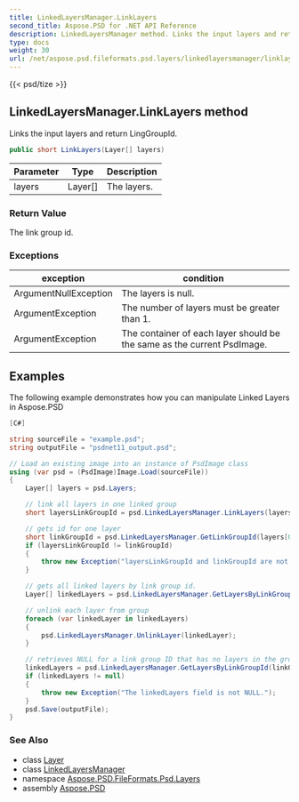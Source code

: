 ```yaml
---
title: LinkedLayersManager.LinkLayers
second_title: Aspose.PSD for .NET API Reference
description: LinkedLayersManager method. Links the input layers and return LingGroupId
type: docs
weight: 30
url: /net/aspose.psd.fileformats.psd.layers/linkedlayersmanager/linklayers/
---
```

{{< psd/tize >}}
## LinkedLayersManager.LinkLayers method

Links the input layers and return LingGroupId.

```csharp
public short LinkLayers(Layer[] layers)
```

| Parameter | Type | Description |
| --- | --- | --- |
| layers | Layer[] | The layers. |

### Return Value

The link group id.

### Exceptions

| exception | condition |
| --- | --- |
| ArgumentNullException | The layers is null. |
| ArgumentException | The number of layers must be greater than 1. |
| ArgumentException | The container of each layer should be the same as the current PsdImage. |

## Examples

The following example demonstrates how you can manipulate Linked Layers in Aspose.PSD

```csharp
[C#]

string sourceFile = "example.psd";
string outputFile = "psdnet11_output.psd";

// Load an existing image into an instance of PsdImage class
using (var psd = (PsdImage)Image.Load(sourceFile))
{
    Layer[] layers = psd.Layers;

    // link all layers in one linked group
    short layersLinkGroupId = psd.LinkedLayersManager.LinkLayers(layers);

    // gets id for one layer
    short linkGroupId = psd.LinkedLayersManager.GetLinkGroupId(layers[0]);
    if (layersLinkGroupId != linkGroupId)
    {
        throw new Exception("layersLinkGroupId and linkGroupId are not equal.");
    }

    // gets all linked layers by link group id.
    Layer[] linkedLayers = psd.LinkedLayersManager.GetLayersByLinkGroupId(linkGroupId);

    // unlink each layer from group
    foreach (var linkedLayer in linkedLayers)
    {
        psd.LinkedLayersManager.UnlinkLayer(linkedLayer);
    }

    // retrieves NULL for a link group ID that has no layers in the group.
    linkedLayers = psd.LinkedLayersManager.GetLayersByLinkGroupId(linkGroupId);
    if (linkedLayers != null)
    {
        throw new Exception("The linkedLayers field is not NULL.");
    }
    psd.Save(outputFile);
}
```

### See Also

* class [Layer](../../layer/)
* class [LinkedLayersManager](../)
* namespace [Aspose.PSD.FileFormats.Psd.Layers](../../linkedlayersmanager/)
* assembly [Aspose.PSD](../../../)


